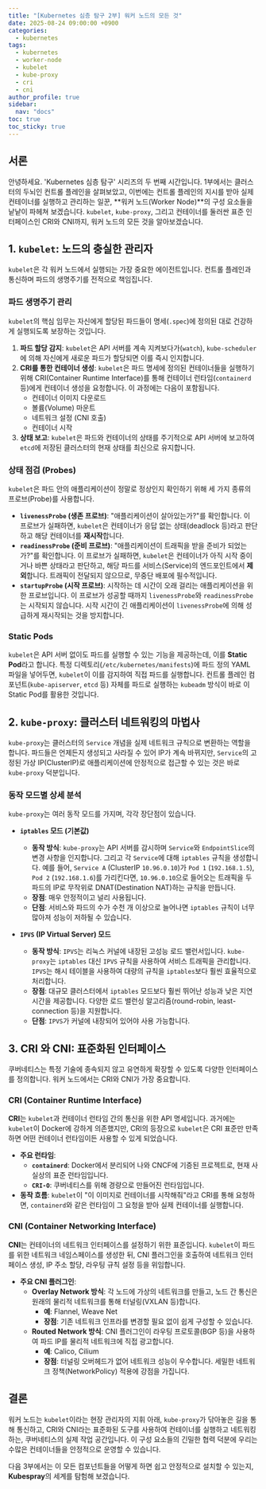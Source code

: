 ```yaml
---
title: "[Kubernetes 심층 탐구 2부] 워커 노드의 모든 것"
date: 2025-08-24 09:00:00 +0900
categories:
  - kubernetes
tags:
  - kubernetes
  - worker-node
  - kubelet
  - kube-proxy
  - cri
  - cni
author_profile: true
sidebar:
  nav: "docs"
toc: true
toc_sticky: true
---
```


## 서론

안녕하세요. 'Kubernetes 심층 탐구' 시리즈의 두 번째 시간입니다. 1부에서는 클러스터의 두뇌인 컨트롤 플레인을 살펴보았고, 이번에는 컨트롤 플레인의 지시를 받아 실제 컨테이너를 실행하고 관리하는 일꾼, **워커 노드(Worker Node)**의 구성 요소들을 낱낱이 파헤쳐 보겠습니다. `kubelet`, `kube-proxy`, 그리고 컨테이너를 둘러싼 표준 인터페이스인 CRI와 CNI까지, 워커 노드의 모든 것을 알아보겠습니다.

## 1. `kubelet`: 노드의 충실한 관리자

`kubelet`은 각 워커 노드에서 실행되는 가장 중요한 에이전트입니다. 컨트롤 플레인과 통신하며 파드의 생명주기를 전적으로 책임집니다.

### 파드 생명주기 관리

`kubelet`의 핵심 임무는 자신에게 할당된 파드들이 명세(`.spec`)에 정의된 대로 건강하게 실행되도록 보장하는 것입니다.

1.  **파드 할당 감지**: `kubelet`은 API 서버를 계속 지켜보다가(`watch`), `kube-scheduler`에 의해 자신에게 새로운 파드가 할당되면 이를 즉시 인지합니다.
2.  **CRI를 통한 컨테이너 생성**: `kubelet`은 파드 명세에 정의된 컨테이너들을 실행하기 위해 CRI(Container Runtime Interface)를 통해 컨테이너 런타임(`containerd` 등)에게 컨테이너 생성을 요청합니다. 이 과정에는 다음이 포함됩니다.
    -   컨테이너 이미지 다운로드
    -   볼륨(Volume) 마운트
    -   네트워크 설정 (CNI 호출)
    -   컨테이너 시작
3.  **상태 보고**: `kubelet`은 파드와 컨테이너의 상태를 주기적으로 API 서버에 보고하여 `etcd`에 저장된 클러스터의 현재 상태를 최신으로 유지합니다.

### 상태 점검 (Probes)

`kubelet`은 파드 안의 애플리케이션이 정말로 정상인지 확인하기 위해 세 가지 종류의 프로브(Probe)를 사용합니다.

-   **`livenessProbe` (생존 프로브)**: "애플리케이션이 살아있는가?"를 확인합니다. 이 프로브가 실패하면, `kubelet`은 컨테이너가 응답 없는 상태(deadlock 등)라고 판단하고 해당 컨테이너를 **재시작**합니다.
-   **`readinessProbe` (준비 프로브)**: "애플리케이션이 트래픽을 받을 준비가 되었는가?"를 확인합니다. 이 프로브가 실패하면, `kubelet`은 컨테이너가 아직 시작 중이거나 바쁜 상태라고 판단하고, 해당 파드를 서비스(Service)의 엔드포인트에서 **제외**합니다. 트래픽이 전달되지 않으므로, 무중단 배포에 필수적입니다.
-   **`startupProbe` (시작 프로브)**: 시작하는 데 시간이 오래 걸리는 애플리케이션을 위한 프로브입니다. 이 프로브가 성공할 때까지 `livenessProbe`와 `readinessProbe`는 시작되지 않습니다. 시작 시간이 긴 애플리케이션이 `livenessProbe`에 의해 성급하게 재시작되는 것을 방지합니다.

### Static Pods

`kubelet`은 API 서버 없이도 파드를 실행할 수 있는 기능을 제공하는데, 이를 **Static Pod**라고 합니다. 특정 디렉토리(`/etc/kubernetes/manifests`)에 파드 정의 YAML 파일을 넣어두면, `kubelet`이 이를 감지하여 직접 파드를 실행합니다. 컨트롤 플레인 컴포넌트(`kube-apiserver`, `etcd` 등) 자체를 파드로 실행하는 `kubeadm` 방식이 바로 이 Static Pod를 활용한 것입니다.

## 2. `kube-proxy`: 클러스터 네트워킹의 마법사

`kube-proxy`는 클러스터의 `Service` 개념을 실제 네트워크 규칙으로 변환하는 역할을 합니다. 파드들은 언제든지 생성되고 사라질 수 있어 IP가 계속 바뀌지만, `Service`의 고정된 가상 IP(ClusterIP)로 애플리케이션에 안정적으로 접근할 수 있는 것은 바로 `kube-proxy` 덕분입니다.

### 동작 모드별 상세 분석

`kube-proxy`는 여러 동작 모드를 가지며, 각각 장단점이 있습니다.

-   **`iptables` 모드 (기본값)**
    -   **동작 방식**: `kube-proxy`는 API 서버를 감시하며 `Service`와 `EndpointSlice`의 변경 사항을 인지합니다. 그리고 각 `Service`에 대해 `iptables` 규칙을 생성합니다. 예를 들어, `Service A` (ClusterIP `10.96.0.10`)가 `Pod 1` (`192.168.1.5`), `Pod 2` (`192.168.1.6`)를 가리킨다면, `10.96.0.10`으로 들어오는 트래픽을 두 파드의 IP로 무작위로 DNAT(Destination NAT)하는 규칙을 만듭니다.
    -   **장점**: 매우 안정적이고 널리 사용됩니다.
    -   **단점**: 서비스와 파드의 수가 수천 개 이상으로 늘어나면 `iptables` 규칙이 너무 많아져 성능이 저하될 수 있습니다.

-   **`IPVS` (IP Virtual Server) 모드**
    -   **동작 방식**: `IPVS`는 리눅스 커널에 내장된 고성능 로드 밸런서입니다. `kube-proxy`는 `iptables` 대신 `IPVS` 규칙을 사용하여 서비스 트래픽을 관리합니다. `IPVS`는 해시 테이블을 사용하여 대량의 규칙을 `iptables`보다 훨씬 효율적으로 처리합니다.
    -   **장점**: 대규모 클러스터에서 `iptables` 모드보다 훨씬 뛰어난 성능과 낮은 지연 시간을 제공합니다. 다양한 로드 밸런싱 알고리즘(round-robin, least-connection 등)을 지원합니다.
    -   **단점**: `IPVS`가 커널에 내장되어 있어야 사용 가능합니다.

## 3. CRI 와 CNI: 표준화된 인터페이스

쿠버네티스는 특정 기술에 종속되지 않고 유연하게 확장할 수 있도록 다양한 인터페이스를 정의합니다. 워커 노드에서는 CRI와 CNI가 가장 중요합니다.

### CRI (Container Runtime Interface)

**CRI**는 `kubelet`과 컨테이너 런타임 간의 통신을 위한 API 명세입니다. 과거에는 `kubelet`이 Docker에 강하게 의존했지만, CRI의 등장으로 `kubelet`은 CRI 표준만 만족하면 어떤 컨테이너 런타임이든 사용할 수 있게 되었습니다.

-   **주요 런타임**:
    -   **`containerd`**: Docker에서 분리되어 나와 CNCF에 기증된 프로젝트로, 현재 사실상의 표준 런타임입니다.
    -   **`CRI-O`**: 쿠버네티스를 위해 경량으로 만들어진 런타임입니다.
-   **동작 흐름**: `kubelet`이 "이 이미지로 컨테이너를 시작해줘"라고 CRI를 통해 요청하면, `containerd`와 같은 런타임이 그 요청을 받아 실제 컨테이너를 실행합니다.

### CNI (Container Networking Interface)

**CNI**는 컨테이너의 네트워크 인터페이스를 설정하기 위한 표준입니다. `kubelet`이 파드를 위한 네트워크 네임스페이스를 생성한 뒤, CNI 플러그인을 호출하여 네트워크 인터페이스 생성, IP 주소 할당, 라우팅 규칙 설정 등을 위임합니다.

-   **주요 CNI 플러그인**:
    -   **Overlay Network 방식**: 각 노드에 가상의 네트워크를 만들고, 노드 간 통신은 원래의 물리적 네트워크를 통해 터널링(VXLAN 등)합니다.
        -   **예**: Flannel, Weave Net
        -   **장점**: 기존 네트워크 인프라를 변경할 필요 없이 쉽게 구성할 수 있습니다.
    -   **Routed Network 방식**: CNI 플러그인이 라우팅 프로토콜(BGP 등)을 사용하여 파드 IP를 물리적 네트워크에 직접 광고합니다.
        -   **예**: Calico, Cilium
        -   **장점**: 터널링 오버헤드가 없어 네트워크 성능이 우수합니다. 세밀한 네트워크 정책(NetworkPolicy) 적용에 강점을 가집니다.

## 결론

워커 노드는 `kubelet`이라는 현장 관리자의 지휘 아래, `kube-proxy`가 닦아놓은 길을 통해 통신하고, CRI와 CNI라는 표준화된 도구를 사용하여 컨테이너를 실행하고 네트워킹하는, 쿠버네티스의 실제 작업 공간입니다. 이 구성 요소들의 긴밀한 협력 덕분에 우리는 수많은 컨테이너들을 안정적으로 운영할 수 있습니다.

다음 3부에서는 이 모든 컴포넌트들을 어떻게 하면 쉽고 안정적으로 설치할 수 있는지, **Kubespray**의 세계를 탐험해 보겠습니다.
